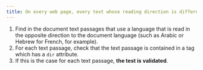 ```yaml
---
title: On every web page, every text whose reading direction is different from the default [reading direction](#reading-direction) is contained in a tag with a `dir` attribute
---
```


1. Find in the document text passages that use a language that is read in the opposite direction to the document language (such as Arabic or Hebrew for French, for example).
2. For each text passage, check that the text passage is contained in a tag which has a `dir` attribute.
3. If this is the case for each text passage, **the test is validated**.
